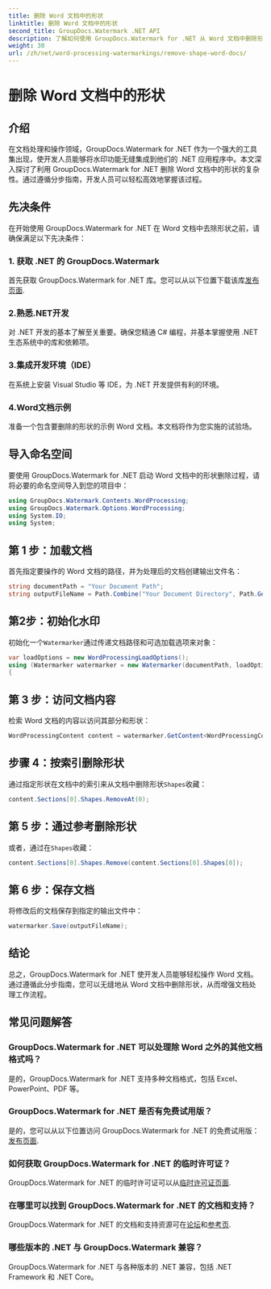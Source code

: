```yaml
---
title: 删除 Word 文档中的形状
linktitle: 删除 Word 文档中的形状
second_title: GroupDocs.Watermark .NET API
description: 了解如何使用 GroupDocs.Watermark for .NET 从 Word 文档中删除形状。简单、高效、强大的文档操作。
weight: 30
url: /zh/net/word-processing-watermarkings/remove-shape-word-docs/
---
```


# 删除 Word 文档中的形状

## 介绍
在文档处理和操作领域，GroupDocs.Watermark for .NET 作为一个强大的工具集出现，使开发人员能够将水印功能无缝集成到他们的 .NET 应用程序中。本文深入探讨了利用 GroupDocs.Watermark for .NET 删除 Word 文档中的形状的复杂性。通过遵循分步指南，开发人员可以轻松高效地掌握该过程。
## 先决条件
在开始使用 GroupDocs.Watermark for .NET 在 Word 文档中去除形状之前，请确保满足以下先决条件：
### 1. 获取 .NET 的 GroupDocs.Watermark
首先获取 GroupDocs.Watermark for .NET 库。您可以从以下位置下载该库[发布页面](https://releases.groupdocs.com/Watermark/net/).
### 2.熟悉.NET开发
对 .NET 开发的基本了解至关重要。确保您精通 C# 编程，并基本掌握使用 .NET 生态系统中的库和依赖项。
### 3.集成开发环境（IDE）
在系统上安装 Visual Studio 等 IDE，为 .NET 开发提供有利的环境。 
### 4.Word文档示例
准备一个包含要删除的形状的示例 Word 文档。本文档将作为您实施的试验场。

## 导入命名空间
要使用 GroupDocs.Watermark for .NET 启动 Word 文档中的形状删除过程，请将必要的命名空间导入到您的项目中：
```csharp
using GroupDocs.Watermark.Contents.WordProcessing;
using GroupDocs.Watermark.Options.WordProcessing;
using System.IO;
using System;
```
## 第 1 步：加载文档
首先指定要操作的 Word 文档的路径，并为处理后的文档创建输出文件名：
```csharp
string documentPath = "Your Document Path";
string outputFileName = Path.Combine("Your Document Directory", Path.GetFileName(documentPath));
```
## 第2步：初始化水印
初始化一个`Watermarker`通过传递文档路径和可选加载选项来对象：
```csharp
var loadOptions = new WordProcessingLoadOptions();
using (Watermarker watermarker = new Watermarker(documentPath, loadOptions))
{
```
## 第 3 步：访问文档内容
检索 Word 文档的内容以访问其部分和形状：
```csharp
WordProcessingContent content = watermarker.GetContent<WordProcessingContent>();
```
## 步骤 4：按索引删除形状
通过指定形状在文档中的索引来从文档中删除形状`Shapes`收藏：
```csharp
content.Sections[0].Shapes.RemoveAt(0);
```
## 第 5 步：通过参考删除形状
或者，通过在`Shapes`收藏：
```csharp
content.Sections[0].Shapes.Remove(content.Sections[0].Shapes[0]);
```
## 第 6 步：保存文档
将修改后的文档保存到指定的输出文件中：
```csharp
watermarker.Save(outputFileName);
```

## 结论
总之，GroupDocs.Watermark for .NET 使开发人员能够轻松操作 Word 文档。通过遵循此分步指南，您可以无缝地从 Word 文档中删除形状，从而增强文档处理工作流程。
## 常见问题解答
### GroupDocs.Watermark for .NET 可以处理除 Word 之外的其他文档格式吗？
是的，GroupDocs.Watermark for .NET 支持多种文档格式，包括 Excel、PowerPoint、PDF 等。
### GroupDocs.Watermark for .NET 是否有免费试用版？
是的，您可以从以下位置访问 GroupDocs.Watermark for .NET 的免费试用版：[发布页面](https://releases.groupdocs.com/).
### 如何获取 GroupDocs.Watermark for .NET 的临时许可证？
 GroupDocs.Watermark for .NET 的临时许可证可以从[临时许可证页面](https://purchase.groupdocs.com/temporary-license/).
### 在哪里可以找到 GroupDocs.Watermark for .NET 的文档和支持？
 GroupDocs.Watermark for .NET 的文档和支持资源可在[论坛](https://forum.groupdocs.com/c/watermark/19)和[参考页](https://tutorials.groupdocs.com/Watermark/net/).
### 哪些版本的 .NET 与 GroupDocs.Watermark 兼容？
GroupDocs.Watermark for .NET 与各种版本的 .NET 兼容，包括 .NET Framework 和 .NET Core。